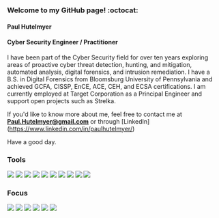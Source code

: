 ### Welcome to my GitHub page! :octocat:
#### Paul Hutelmyer
#### Cyber Security Engineer / Practitioner

I have been part of the Cyber Security field for over ten years exploring areas of proactive cyber threat detection, hunting, and mitigation, automated analysis, digital forensics, and intrusion remediation. I have a B.S. in Digital Forensics from Bloomsburg University of Pennsylvania and achieved GCFA, CISSP, EnCE, ACE, CEH, and ECSA certifications. I am currently employed at Target Corporation as a Principal Engineer and support open projects such as Strelka.

If you'd like to know more about me, feel free to contact me at **Paul.Hutelmyer@gmail.com** or through [LinkedIn] (https://www.linkedin.com/in/paulhutelmyer/)

Have a good day.

### Tools
![](https://img.shields.io/badge/Python-informational?style=for-the-badge&logo=Python&logoColor=white&color=4B8BBE)
![](https://img.shields.io/badge/PyCharm-informational?style=for-the-badge&logo=PyCharm&logoColor=white&color=F7B500)
![](https://img.shields.io/badge/Jupyter-informational?style=for-the-badge&logo=Jupyter&logoColor=white&color=F7B500)
![](https://img.shields.io/badge/VSCode-informational?style=for-the-badge&logo=visual-studio-code&logoColor=white&color=F7B500)
![](https://img.shields.io/badge/pandas-informational?style=for-the-badge&logo=pandas&logoColor=white&color=F79025)
![](https://img.shields.io/badge/Docker-informational?style=for-the-badge&logo=Docker&logoColor=white&color=E44332)
![](https://img.shields.io/badge/VMWare-informational?style=for-the-badge&logo=VMWare&logoColor=white&color=E44332)
![](https://img.shields.io/badge/Ubuntu-informational?style=for-the-badge&logo=Ubuntu&logoColor=white&color=7D4698)
![](https://img.shields.io/badge/macOS-informational?style=for-the-badge&logo=Apple&logoColor=white&color=7D4698)
![](https://img.shields.io/badge/Windows-informational?style=for-the-badge&logo=Windows&logoColor=white&color=7D4698)

### Focus
![](https://img.shields.io/badge/CyberSecurity-informational?style=for-the-badge&color=62757f)
![](https://img.shields.io/badge/IncidentResponse-informational?style=for-the-badge&color=62757f)
![](https://img.shields.io/badge/FileAnalysis-informational?style=for-the-badge&color=62757f)
![](https://img.shields.io/badge/Detection-informational?style=for-the-badge&color=62757f)
![](https://img.shields.io/badge/Scripting-informational?style=for-the-badge&color=62757f)
![](https://img.shields.io/badge/Automation-informational?style=for-the-badge&color=62757f)
